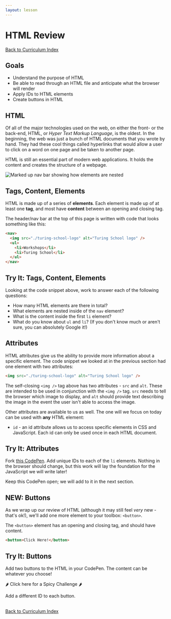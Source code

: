 ```yaml
---
layout: lesson
---
```


# HTML Review

<a href="../">Back to Curriculum Index</a>

## Goals

- Understand the purpose of HTML
- Be able to read through an HTML file and anticipate what the browser will render
- Apply IDs to HTML elements
- Create buttons in HTML

## HTML

Of all of the major technologies used on the web, on either the front- or the back-end, HTML, or _Hyper Text Markup Language_, is the oldest. In the beginning, the web was just a bunch of HTML documents that you wrote by hand. They had these cool things called hyperlinks that would allow a user to click on a word on one page and be taken to another page.

HTML is still an essential part of modern web applications. It holds the content and creates the structure of a webpage.

<img src="{{ site.url}}/assets/images/header-buckets.png" alt="Marked up nav bar showing how elements are nested"/>

## Tags, Content, Elements

HTML is made up of a series of **elements**. Each element is made up of at least one **tag**, and most have **content** between an opening and closing tag.

The header/nav bar at the top of this page is written with code that looks something like this:

```html
<nav>
  <img src="./turing-school-logo" alt="Turing School logo" />
  <ul>
    <li>Workshops</li>
    <li>Turing School</li>
  </ul>
</nav>
```

<div class="try-it-new">
  <h2>Try It: Tags, Content, Elements</h2>
  <p>Looking at the code snippet above, work to answer each of the following questions:</p>
  <ul>
    <li>How many HTML elements are there in total?</li>
    <li>What elements are nested inside of the <code>nav</code> element?</li>
    <li>What is the content inside the first <code>li</code> element?</li>
    <li>What do you know about <code>ul</code> and <code>li</code>? (If you don't know much or aren't sure, you can absolutely Google it!)</li>
  </ul>
</div>

## Attributes

HTML attributes give us the ability to provide more information about a specific element. The code snippet we looked at in the previous section had one element with two attributes:

```html
<img src="./turing-school-logo" alt="Turing School logo" />
```

The self-closing `<img />` tag above has two attributes - `src` and `alt`. These are intended to be used in conjunction with the `<img />` tag. `src` needs to tell the browser which image to display, and `alt` should provide text describing the image in the event the user isn't able to access the image.

Other attributes are available to us as well. The one will we focus on today can be used with **any** HTML element:
- `id` - an id attribute allows us to access specific elements in CSS and JavaScript. Each id can only be used once in each HTML document.

<div class="try-it-new">
  <h2>Try It: Attributes</h2>
  <p>Fork <a target="blank" href="https://codepen.io/turing-school/pen/jOPKpzB?editors=1010">this CodePen</a>. Add unique IDs to each of the <code>li</code> elements. Nothing in the browser should change, but this work will lay the foundation for the JavaScript we will write later!</p>
  <p>Keep this CodePen open; we will add to it in the next section.</p>
</div>

## NEW: Buttons

As we wrap up our review of HTML (although it may still feel _very_ new - that's ok!), we'll add one more element to your toolbox: `<button>`.

The `<button>` element has an opening and closing tag, and should have content.

```html
<button>Click Here!</button>
```

<div class="try-it-new">
  <h2>Try It: Buttons</h2>
  <p>Add two buttons to the HTML in your CodePen. The content can be whatever you choose!</p>
  <div class="spicy-container">
    <p class="spicy-click">🌶 Click here for a Spicy Challenge 🌶</p>
    <div class="spicy-toggle">
      <p>Add a different ID to each button.</p>
    </div>
  </div>
</div>

<br>
<a href="../">Back to Curriculum Index</a>
